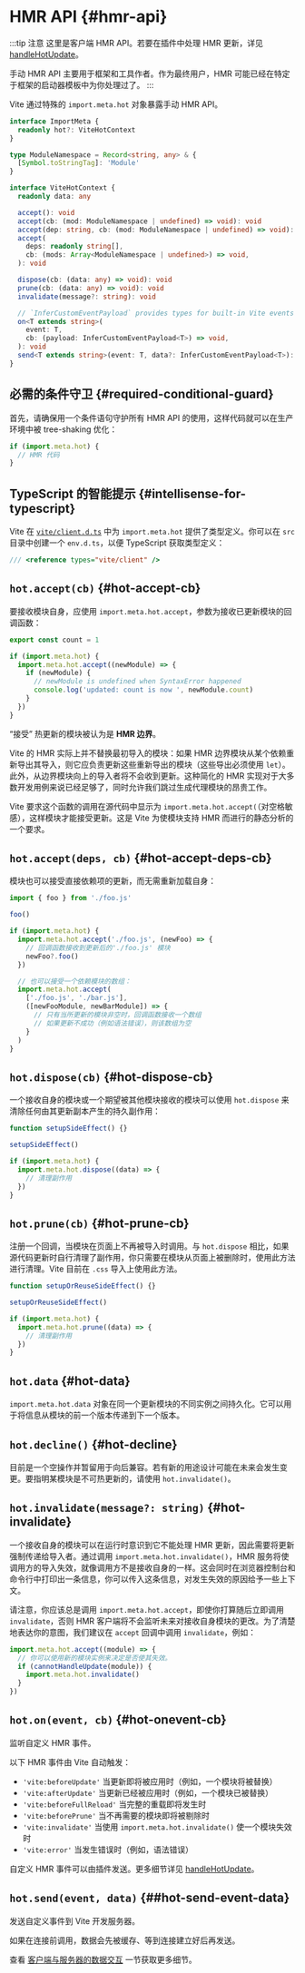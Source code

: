 # HMR API {#hmr-api}

:::tip 注意
这里是客户端 HMR API。若要在插件中处理 HMR 更新，详见 [handleHotUpdate](./api-plugin#handlehotupdate)。

手动 HMR API 主要用于框架和工具作者。作为最终用户，HMR 可能已经在特定于框架的启动器模板中为你处理过了。
:::

Vite 通过特殊的 `import.meta.hot` 对象暴露手动 HMR API。

```ts
interface ImportMeta {
  readonly hot?: ViteHotContext
}

type ModuleNamespace = Record<string, any> & {
  [Symbol.toStringTag]: 'Module'
}

interface ViteHotContext {
  readonly data: any

  accept(): void
  accept(cb: (mod: ModuleNamespace | undefined) => void): void
  accept(dep: string, cb: (mod: ModuleNamespace | undefined) => void): void
  accept(
    deps: readonly string[],
    cb: (mods: Array<ModuleNamespace | undefined>) => void,
  ): void

  dispose(cb: (data: any) => void): void
  prune(cb: (data: any) => void): void
  invalidate(message?: string): void

  // `InferCustomEventPayload` provides types for built-in Vite events
  on<T extends string>(
    event: T,
    cb: (payload: InferCustomEventPayload<T>) => void,
  ): void
  send<T extends string>(event: T, data?: InferCustomEventPayload<T>): void
}
```

## 必需的条件守卫 {#required-conditional-guard}

首先，请确保用一个条件语句守护所有 HMR API 的使用，这样代码就可以在生产环境中被 tree-shaking 优化：

```js
if (import.meta.hot) {
  // HMR 代码
}
```

## TypeScript 的智能提示 {#intellisense-for-typescript}
Vite 在 [`vite/client.d.ts`](https://github.com/vitejs/vite/blob/main/packages/vite/client.d.ts) 中为 `import.meta.hot` 提供了类型定义。你可以在 `src` 目录中创建一个 `env.d.ts`，以便 TypeScript 获取类型定义：

```ts
/// <reference types="vite/client" />
```

## `hot.accept(cb)` {#hot-accept-cb}

要接收模块自身，应使用 `import.meta.hot.accept`，参数为接收已更新模块的回调函数：

```js
export const count = 1

if (import.meta.hot) {
  import.meta.hot.accept((newModule) => {
    if (newModule) {
      // newModule is undefined when SyntaxError happened
      console.log('updated: count is now ', newModule.count)
    }
  })
}
```

“接受” 热更新的模块被认为是 **HMR 边界**。

Vite 的 HMR 实际上并不替换最初导入的模块：如果 HMR 边界模块从某个依赖重新导出其导入，则它应负责更新这些重新导出的模块（这些导出必须使用 `let`）。此外，从边界模块向上的导入者将不会收到更新。这种简化的 HMR 实现对于大多数开发用例来说已经足够了，同时允许我们跳过生成代理模块的昂贵工作。

Vite 要求这个函数的调用在源代码中显示为 `import.meta.hot.accept(`（对空格敏感），这样模块才能接受更新。这是 Vite 为使模块支持 HMR 而进行的静态分析的一个要求。

## `hot.accept(deps, cb)` {#hot-accept-deps-cb}

模块也可以接受直接依赖项的更新，而无需重新加载自身：

```js
import { foo } from './foo.js'

foo()

if (import.meta.hot) {
  import.meta.hot.accept('./foo.js', (newFoo) => {
    // 回调函数接收到更新后的'./foo.js' 模块
    newFoo?.foo()
  })

  // 也可以接受一个依赖模块的数组：
  import.meta.hot.accept(
    ['./foo.js', './bar.js'],
    ([newFooModule, newBarModule]) => {
      // 只有当所更新的模块非空时，回调函数接收一个数组
      // 如果更新不成功（例如语法错误），则该数组为空
    }
  )
}
```

## `hot.dispose(cb)` {#hot-dispose-cb}

一个接收自身的模块或一个期望被其他模块接收的模块可以使用 `hot.dispose` 来清除任何由其更新副本产生的持久副作用：

```js
function setupSideEffect() {}

setupSideEffect()

if (import.meta.hot) {
  import.meta.hot.dispose((data) => {
    // 清理副作用
  })
}
```

## `hot.prune(cb)` {#hot-prune-cb}

注册一个回调，当模块在页面上不再被导入时调用。与 `hot.dispose` 相比，如果源代码更新时自行清理了副作用，你只需要在模块从页面上被删除时，使用此方法进行清理。Vite 目前在 `.css` 导入上使用此方法。

```js
function setupOrReuseSideEffect() {}

setupOrReuseSideEffect()

if (import.meta.hot) {
  import.meta.hot.prune((data) => {
    // 清理副作用
  })
}
```

## `hot.data` {#hot-data}

`import.meta.hot.data` 对象在同一个更新模块的不同实例之间持久化。它可以用于将信息从模块的前一个版本传递到下一个版本。

## `hot.decline()` {#hot-decline}

目前是一个空操作并暂留用于向后兼容。若有新的用途设计可能在未来会发生变更。要指明某模块是不可热更新的，请使用 `hot.invalidate()`。

## `hot.invalidate(message?: string)` {#hot-invalidate}

一个接收自身的模块可以在运行时意识到它不能处理 HMR 更新，因此需要将更新强制传递给导入者。通过调用 `import.meta.hot.invalidate()`，HMR 服务将使调用方的导入失效，就像调用方不是接收自身的一样。这会同时在浏览器控制台和命令行中打印出一条信息，你可以传入这条信息，对发生失效的原因给予一些上下文。

请注意，你应该总是调用 `import.meta.hot.accept`，即使你打算随后立即调用 `invalidate`，否则 HMR 客户端将不会监听未来对接收自身模块的更改。为了清楚地表达你的意图，我们建议在 `accept` 回调中调用 `invalidate`，例如：

```js
import.meta.hot.accept((module) => {
  // 你可以使用新的模块实例来决定是否使其失效。
  if (cannotHandleUpdate(module)) {
    import.meta.hot.invalidate()
  }
})
```

## `hot.on(event, cb)` {#hot-onevent-cb}

监听自定义 HMR 事件。

以下 HMR 事件由 Vite 自动触发：

- `'vite:beforeUpdate'` 当更新即将被应用时（例如，一个模块将被替换）
- `'vite:afterUpdate'` 当更新已经被应用时（例如，一个模块已被替换）
- `'vite:beforeFullReload'` 当完整的重载即将发生时
- `'vite:beforePrune'` 当不再需要的模块即将被剔除时
- `'vite:invalidate'` 当使用 `import.meta.hot.invalidate()` 使一个模块失效时
- `'vite:error'` 当发生错误时（例如，语法错误）

自定义 HMR 事件可以由插件发送。更多细节详见 [handleHotUpdate](./api-plugin#handleHotUpdate)。

## `hot.send(event, data)` {##hot-send-event-data}

发送自定义事件到 Vite 开发服务器。

如果在连接前调用，数据会先被缓存、等到连接建立好后再发送。

查看 [客户端与服务器的数据交互](/guide/api-plugin.html#client-server-communication) 一节获取更多细节。
